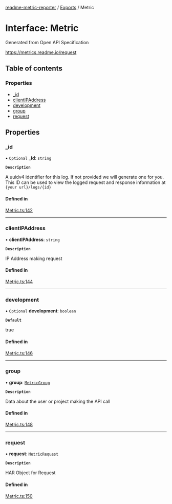 [readme-metric-reporter](../README.md) / [Exports](../modules.md) / Metric

# Interface: Metric

Generated from Open API Specification

https://metrics.readme.io/request

## Table of contents

### Properties

- [\_id](Metric.md#_id)
- [clientIPAddress](Metric.md#clientipaddress)
- [development](Metric.md#development)
- [group](Metric.md#group)
- [request](Metric.md#request)

## Properties

### \_id

• `Optional` **\_id**: `string`

**`Description`**

A uuidv4 identifier for this log. If not provided we will generate one for you. This ID can be used to view the logged request and response information at `{your url}/logs/{id}`

#### Defined in

[Metric.ts:142](https://github.com/igrek8/readme-metric-reporter/blob/fa80eaf/src/Metric.ts#L142)

___

### clientIPAddress

• **clientIPAddress**: `string`

**`Description`**

IP Address making request

#### Defined in

[Metric.ts:144](https://github.com/igrek8/readme-metric-reporter/blob/fa80eaf/src/Metric.ts#L144)

___

### development

• `Optional` **development**: `boolean`

**`Default`**

true

#### Defined in

[Metric.ts:146](https://github.com/igrek8/readme-metric-reporter/blob/fa80eaf/src/Metric.ts#L146)

___

### group

• **group**: [`MetricGroup`](MetricGroup.md)

**`Description`**

Data about the user or project making the API call

#### Defined in

[Metric.ts:148](https://github.com/igrek8/readme-metric-reporter/blob/fa80eaf/src/Metric.ts#L148)

___

### request

• **request**: [`MetricRequest`](MetricRequest.md)

**`Description`**

HAR Object for Request

#### Defined in

[Metric.ts:150](https://github.com/igrek8/readme-metric-reporter/blob/fa80eaf/src/Metric.ts#L150)
